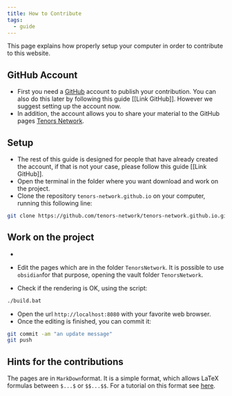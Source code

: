 ```yaml
---
title: How to Contribute
tags:
  - guide
---
```

This page explains how properly setup your computer in order to contribute to this website.
## GitHub Account

- First you need a [GitHub](https://github.com/) account to publish your contribution. You can also do this later by following this guide [[Link GitHub]]. However we suggest setting up the account now. 
- In addition, the account allows you to share your material to the GitHub pages  [Tenors Network](https://github.com/tenors-network).

## Setup


- The rest of this guide is designed for people that have already created the account, if that is not your case, please follow this guide [[Link GitHub]].  
- Open the terminal in the folder where you want download and work on the project.
- Clone the repository `tenors-network.github.io` on your computer, running this following line:
```bash
git clone https://github.com/tenors-network/tenors-network.github.io.git
```

## Work on the project

- 

- Edit the pages which are in the folder `TenorsNetwork`. It is possible to use `obsidian`for that purpose, opening the vault  folder `TenorsNetwork`.
- Check if the rendering is OK, using the script:
```bash
./build.bat
```
- Open the url  `http://localhost:8080` with your favorite web browser.
- Once the editing is finished, you can commit it: 
 ```bash
 git commit -am "an update message"
 git push
 ```

## Hints for the contributions

The pages are in `MarkDown`format. It is a simple format, which  allows LaTeX formulas between `$...$` or `$$...$$`. For a tutorial on this format see [here](https://www.markdownguide.org/basic-syntax/).

